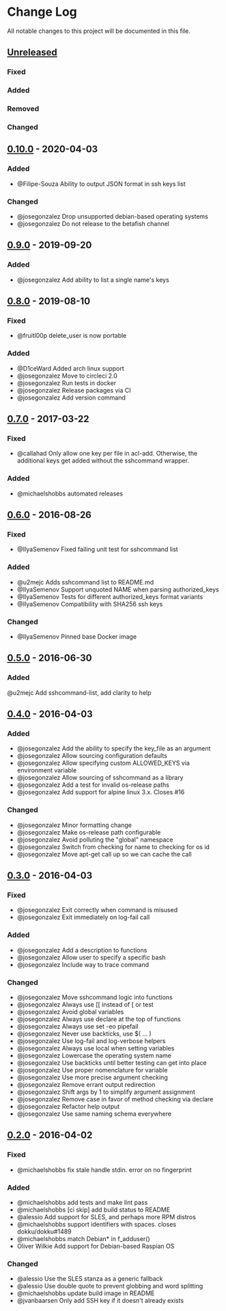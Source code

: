 # Change Log
All notable changes to this project will be documented in this file.

## [Unreleased][unreleased]
### Fixed

### Added

### Removed

### Changed

## [0.10.0] - 2020-04-03

### Added
- @Filipe-Souza Ability to output JSON format in ssh keys list

### Changed
- @josegonzalez Drop unsupported debian-based operating systems
- @josegonzalez Do not release to the betafish channel

## [0.9.0] - 2019-09-20

### Added
- @josegonzalez Add ability to list a single name's keys

## [0.8.0] - 2019-08-10
### Fixed
- @fruitl00p delete_user is now portable

### Added
- @D1ceWard Added arch linux support
- @josegonzalez Move to circleci 2.0
- @josegonzalez Run tests in docker
- @josegonzalez Release packages via CI
- @josegonzalez Add version command

## [0.7.0] - 2017-03-22
### Fixed
- @callahad Only allow one key per file in acl-add. Otherwise, the additional keys get added without the sshcommand wrapper.

### Added
- @michaelshobbs automated releases


## [0.6.0] - 2016-08-26
### Fixed
- @IlyaSemenov Fixed failing unit test for sshcommand list

### Added
- @u2mejc Adds sshcommand list to README.md
- @IlyaSemenov Support unquoted NAME when parsing authorized_keys
- @IlyaSemenov Tests for different authorized_keys format variants
- @IlyaSemenov Compatibility with SHA256 ssh keys

### Changed
- @IlyaSemenov Pinned base Docker image


## [0.5.0] - 2016-06-30
### Added
@u2mejc Add sshcommand-list, add clarity to help


## [0.4.0] - 2016-04-03
### Added
- @josegonzalez Add the ability to specify the key_file as an argument
- @josegonzalez Allow sourcing configuration defaults
- @josegonzalez Allow specifying custom ALLOWED_KEYS via environment variable
- @josegonzalez Allow sourcing of sshcommand as a library
- @josegonzalez Add a test for invalid os-release paths
- @josegonzalez Add support for alpine linux 3.x. Closes #16

### Changed
- @josegonzalez Minor formatting change
- @josegonzalez Make os-release path configurable
- @josegonzalez Avoid polluting the "global" namespace
- @josegonzalez Switch from checking for name to checking for os id
- @josegonzalez Move apt-get call up so we can cache the call


## [0.3.0] - 2016-04-03
### Fixed
- @josegonzalez Exit correctly when command is misused
- @josegonzalez Exit immediately on log-fail call

### Added
- @josegonzalez Add a description to functions
- @josegonzalez Allow user to specify a specific bash
- @josegonzalez Include way to trace command

### Changed
- @josegonzalez Move sshcommand logic into functions
- @josegonzalez Always use [[ instead of [ or test
- @josegonzalez Avoid global variables
- @josegonzalez Always use declare at the top of functions
- @josegonzalez Always use set -eo pipefail
- @josegonzalez Never use backticks, use $( ... )
- @josegonzalez Use log-fail and log-verbose helpers
- @josegonzalez Always use local when setting variables
- @josegonzalez Lowercase the operating system name
- @josegonzalez Use backticks until better testing can get into place
- @josegonzalez Use proper nomenclature for variable
- @josegonzalez Use more precise argument checking
- @josegonzalez Remove errant output redirection
- @josegonzalez Shift args by 1 to simplify argument assignment
- @josegonzalez Remove case in favor of method checking via declare
- @josegonzalez Refactor help output
- @josegonzalez Use same naming schema everywhere


## [0.2.0] - 2016-04-02
### Fixed
- @michaelshobbs fix stale handle stdin. error on no fingerprint

### Added
- @michaelshobbs add tests and make lint pass
- @michaelshobbs [ci skip] add build status to README
- @alessio Add support for SLES, and perhaps more RPM distros
- @michaelshobbs support identifiers with spaces. closes dokku/dokku#1489
- @michaelshobbs match Debian* in f_adduser()
- Oliver Wilkie Add support for Debian-based Raspian OS

### Changed
- @alessio Use the SLES stanza as a generic fallback
- @alessio Use double quote to prevent globbing and word splitting
- @michaelshobbs update build image in README
- @jvanbaarsen Only add SSH key if it doesn't already exists

[unreleased]: https://github.com/dokku/sshcommand/compare/v0.10.0...HEAD
[0.10.0]: https://github.com/dokku/sshcommand/compare/v0.9.0...v0.10.0
[0.9.0]: https://github.com/dokku/sshcommand/compare/v0.8.0...v0.9.0
[0.8.0]: https://github.com/dokku/sshcommand/compare/v0.7.0...v0.8.0
[0.7.0]: https://github.com/dokku/sshcommand/compare/v0.6.0...v0.7.0
[0.6.0]: https://github.com/dokku/sshcommand/compare/v0.5.0...v0.6.0
[0.5.0]: https://github.com/dokku/sshcommand/compare/v0.4.0...v0.5.0
[0.4.0]: https://github.com/dokku/sshcommand/compare/v0.3.0...v0.4.0
[0.3.0]: https://github.com/dokku/sshcommand/compare/v0.2.0...v0.3.0
[0.2.0]: https://github.com/dokku/sshcommand/compare/v0.1.0...v0.2.0
